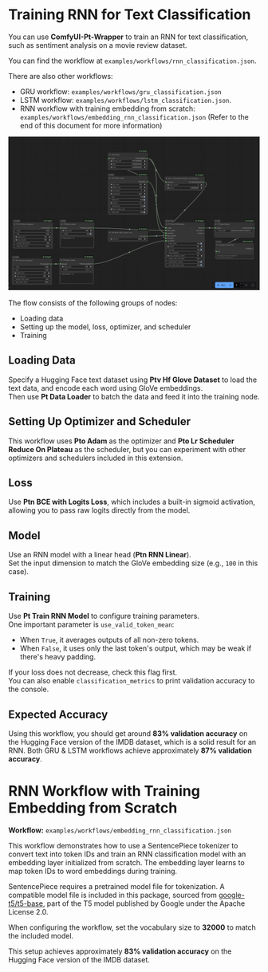 # Training RNN for Text Classification

You can use **ComfyUI-Pt-Wrapper** to train an RNN for text classification, such as sentiment analysis on a movie review dataset.

You can find the workflow at `examples/workflows/rnn_classification.json`.

There are also other workflows:
* GRU workflow: `examples/workflows/gru_classification.json`
* LSTM workflow: `examples/workflows/lstm_classification.json`.
* RNN workflow with training embedding from scratch: `examples/workflows/embedding_rnn_classification.json` (Refer to the end of this document for more information)

![Workflow](images/rnn_classification.png)

The flow consists of the following groups of nodes:
* Loading data
* Setting up the model, loss, optimizer, and scheduler
* Training

## Loading Data

Specify a Hugging Face text dataset using **Ptv Hf Glove Dataset** to load the text data, and encode each word using GloVe embeddings.  
Then use **Pt Data Loader** to batch the data and feed it into the training node.

## Setting Up Optimizer and Scheduler

This workflow uses **Pto Adam** as the optimizer and **Pto Lr Scheduler Reduce On Plateau** as the scheduler, but you can experiment with other optimizers and schedulers included in this extension.

## Loss

Use **Ptn BCE with Logits Loss**, which includes a built-in sigmoid activation, allowing you to pass raw logits directly from the model.

## Model

Use an RNN model with a linear head (**Ptn RNN Linear**).  
Set the input dimension to match the GloVe embedding size (e.g., `100` in this case).

## Training

Use **Pt Train RNN Model** to configure training parameters.  
One important parameter is `use_valid_token_mean`:
* When `True`, it averages outputs of all non-zero tokens.
* When `False`, it uses only the last token's output, which may be weak if there's heavy padding.

If your loss does not decrease, check this flag first.  
You can also enable `classification_metrics` to print validation accuracy to the console.

## Expected Accuracy

Using this workflow, you should get around **83% validation accuracy** on the Hugging Face version of the IMDB dataset, which is a solid result for an RNN.
Both GRU & LSTM workflows achieve approximately **87% validation accuracy**.

# RNN Workflow with Training Embedding from Scratch

**Workflow:** `examples/workflows/embedding_rnn_classification.json`

This workflow demonstrates how to use a SentencePiece tokenizer to convert text into token IDs and train an RNN classification model with an embedding layer initialized from scratch. The embedding layer learns to map token IDs to word embeddings during training.

SentencePiece requires a pretrained model file for tokenization. A compatible model file is included in this package, sourced from [google-t5/t5-base](https://huggingface.co/google-t5/t5-base/tree/main), part of the T5 model published by Google under the Apache License 2.0.

When configuring the workflow, set the vocabulary size to **32000** to match the included model.

This setup achieves approximately **83% validation accuracy** on the Hugging Face version of the IMDB dataset.

